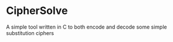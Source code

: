# CipherSolve
A simple tool written in C to both encode and decode some simple substitution ciphers
